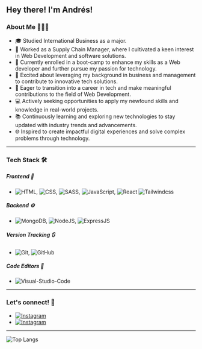 ## Hey there! I'm Andrés!


### About Me 👨🏻‍💻

- 🎓 Studied International Business as a major.
- 💼 Worked as a Supply Chain Manager, where I cultivated a keen interest in Web Development and software solutions.
- 🔧 Currently enrolled in a boot-camp to enhance my skills as a Web developer and further pursue my passion for technology.
- 🌟 Excited about leveraging my background in business and management to contribute to innovative tech solutions.
- 🚀 Eager to transition into a career in tech and make meaningful contributions to the field of Web Development.
- 💻 Actively seeking opportunities to apply my newfound skills and knowledge in real-world projects.
- 📚 Continuously learning and exploring new technologies to stay updated with industry trends and advancements.
- 🌐 Inspired to create impactful digital experiences and solve complex problems through technology.

---

### Tech Stack 🛠

##### Frontend 💎
- ![HTML](https://img.shields.io/badge/-HTML5-333333?logo=html5&style=flat&logoWidth=15), ![CSS](https://img.shields.io/badge/-CSS-333333?style=flat&logo=CSS3&logoWidth=15&logoColor=1572B6), ![SASS](https://img.shields.io/badge/-SASS-333333?logo=SASS&style=flat&logoWidth=15),
  ![JavaScript](https://img.shields.io/badge/-JavaScript-333333?logo=javascript&style=flat&logoWidth=15), ![React](https://img.shields.io/badge/-React-333333?logo=react&style=flat&logoWidth=15) ![Tailwindcss](https://img.shields.io/badge/TailwindCSS-333333?&logo=TailwindCSS)

##### Backend ⚙️

- ![MongoDB](https://img.shields.io/badge/-MongoDB-333333?style=flat&logo=mongodb&logoColor=green), ![NodeJS](https://img.shields.io/badge/Node-333333?&logo=nodedotjs), ![ExpressJS](https://img.shields.io/badge/Express.js-333333?&logo=express)

##### Version Tracking 🔃
- ![Git](https://img.shields.io/badge/-Git-333333?logo=git&logoColor=F05032&logoWidth=15&style=flat), ![GitHub](https://img.shields.io/badge/-GitHub-333333?logo=github&logoWidth=15&style=flat)

##### Code Editors 🔧
-  ![Visual-Studio-Code](https://img.shields.io/badge/-Visual%20Studio%20Code-333333?style=flat&logo=visual-studio-code&logoColor=46A8EA)

---

### Let's connect! 🤝

- <a href="https://www.instagram.com/anfvc/"><img alt="Instagram" src="https://img.shields.io/badge/Website-https://instagram.com/anfvc/-blue?style=flat-square&logo=instagram"></a>
- <a href="https://www.linkedin.com/in/avillay/"><img alt="Instagram" src="https://img.shields.io/badge/Website-https://www.linkedin.com/in/avillay/-blue?style=flat-square&logo=linkedin"></a>

---


![Top Langs](https://github-readme-stats.vercel.app/api/top-langs/?username=anfvc&layout=compact&theme=transparent)
